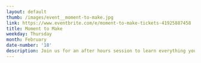 ```yaml
---
layout: default
thumb: /images/event__moment-to-make.jpg
link: https://www.eventbrite.com/e/moment-to-make-tickets-41925887458
title: Moment to Make
weekday: Thursday
month: February
date-number: '18'
description: Join us for an after hours session to learn everything you need to know about screen printing in the Make Lab. We will be coating screens with emulsion, printing artwork onto transparencies, burning the image into the screen, washing out the stencil, mixing ink, prepping our work station, registering the paper, and finally pulling prints. The artwork always varies, so you’ll leave with a one-of-a-kind screen printed poster that you made yourself!
---
```

